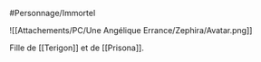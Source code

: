 #Personnage/Immortel

![[Attachements/PC/Une Angélique Errance/Zephira/Avatar.png]]

Fille de [[Terigon]] et de [[Prisona]].
